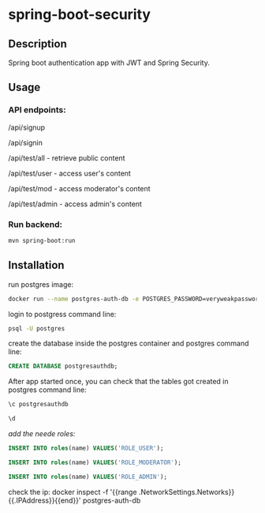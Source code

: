 # spring-boot-security

## Description
Spring boot authentication app with JWT and Spring Security.

## Usage

### API endpoints:
/api/signup

/api/signin

/api/test/all - retrieve public content

/api/test/user - access user's content

/api/test/mod - access moderator's content

/api/test/admin - access admin's content


### Run backend:
``` bash
mvn spring-boot:run
```

## Installation
run postgres image:
``` bash
docker run --name postgres-auth-db -e POSTGRES_PASSWORD=veryweakpassword -d -p 5432:5432 postgres:alpine
```

login to postgress command line:
``` bash
psql -U postgres
```

create the database inside the postgres container and postgres command line:
``` sql
CREATE DATABASE postgresauthdb;
```

After app started once, you can check that the tables got created in postgres command line:
``` bash
\c postgresauthdb

\d
```

*add the neede roles:*
``` sql
INSERT INTO roles(name) VALUES('ROLE_USER');

INSERT INTO roles(name) VALUES('ROLE_MODERATOR');

INSERT INTO roles(name) VALUES('ROLE_ADMIN');
```

check the ip:
docker inspect -f '{{range .NetworkSettings.Networks}}{{.IPAddress}}{{end}}' postgres-auth-db